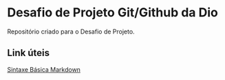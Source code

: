 #  Desafio de Projeto Git/Github da Dio
Repositório criado para o Desafio de Projeto.
## Link úteis
[Sintaxe Básica Markdown](https://www.markdownguide.org/basic-syntax/)
